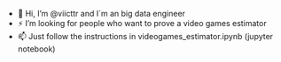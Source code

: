 - 👋 Hi, I’m @viicttr and I´m an big data engineer 
- ⚡ I’m looking for people who want to prove a video games estimator 
- 📫 Just follow the instructions in videogames_estimator.ipynb (jupyter notebook) 

<!---
viicttr/viicttr is a ✨ special ✨ repository because its `README.md` (this file) appears on your GitHub profile.
You can click the Preview link to take a look at your changes.
--->

